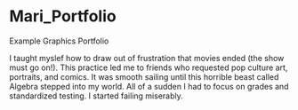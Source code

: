 # Mari_Portfolio
Example Graphics Portfolio

I taught myslef how to draw out of frustration that movies ended (the show must go on!). This practice led me to friends who requested pop culture art, portraits, and comics. It was smooth sailing until this horrible beast called Algebra stepped into my world. All of a sudden I had to focus on grades and standardized testing. I started failing miserably.
